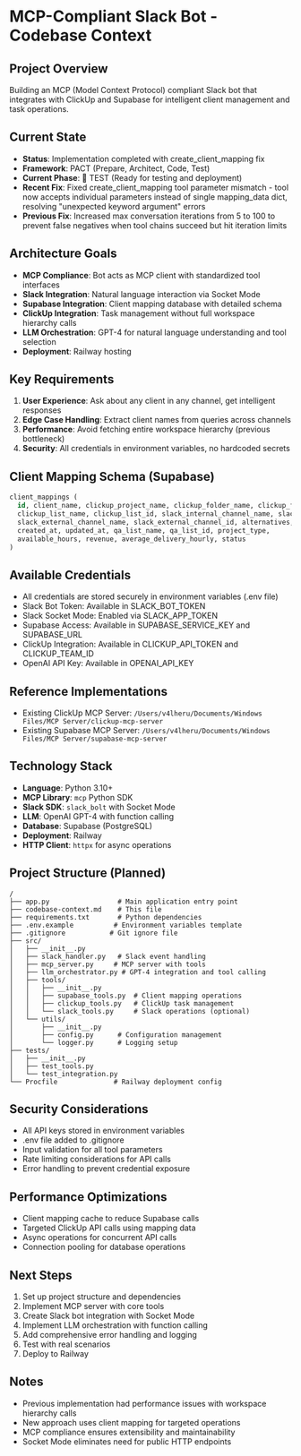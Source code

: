 # MCP-Compliant Slack Bot - Codebase Context

## Project Overview
Building an MCP (Model Context Protocol) compliant Slack bot that integrates with ClickUp and Supabase for intelligent client management and task operations.

## Current State
- **Status**: Implementation completed with create_client_mapping fix
- **Framework**: PACT (Prepare, Architect, Code, Test)
- **Current Phase**: 🧪 TEST (Ready for testing and deployment)
- **Recent Fix**: Fixed create_client_mapping tool parameter mismatch - tool now accepts individual parameters instead of single mapping_data dict, resolving "unexpected keyword argument" errors
- **Previous Fix**: Increased max conversation iterations from 5 to 100 to prevent false negatives when tool chains succeed but hit iteration limits

## Architecture Goals
- **MCP Compliance**: Bot acts as MCP client with standardized tool interfaces
- **Slack Integration**: Natural language interaction via Socket Mode
- **Supabase Integration**: Client mapping database with detailed schema
- **ClickUp Integration**: Task management without full workspace hierarchy calls
- **LLM Orchestration**: GPT-4 for natural language understanding and tool selection
- **Deployment**: Railway hosting

## Key Requirements
1. **User Experience**: Ask about any client in any channel, get intelligent responses
2. **Edge Case Handling**: Extract client names from queries across channels
3. **Performance**: Avoid fetching entire workspace hierarchy (previous bottleneck)
4. **Security**: All credentials in environment variables, no hardcoded secrets

## Client Mapping Schema (Supabase)
```sql
client_mappings (
  id, client_name, clickup_project_name, clickup_folder_name, clickup_folder_id,
  clickup_list_name, clickup_list_id, slack_internal_channel_name, slack_internal_channel_id,
  slack_external_channel_name, slack_external_channel_id, alternatives, notes,
  created_at, updated_at, qa_list_name, qa_list_id, project_type,
  available_hours, revenue, average_delivery_hourly, status
)
```

## Available Credentials
- All credentials are stored securely in environment variables (.env file)
- Slack Bot Token: Available in SLACK_BOT_TOKEN
- Slack Socket Mode: Enabled via SLACK_APP_TOKEN
- Supabase Access: Available in SUPABASE_SERVICE_KEY and SUPABASE_URL
- ClickUp Integration: Available in CLICKUP_API_TOKEN and CLICKUP_TEAM_ID
- OpenAI API Key: Available in OPENAI_API_KEY

## Reference Implementations
- Existing ClickUp MCP Server: `/Users/v4lheru/Documents/Windows Files/MCP Server/clickup-mcp-server`
- Existing Supabase MCP Server: `/Users/v4lheru/Documents/Windows Files/MCP Server/supabase-mcp-server`

## Technology Stack
- **Language**: Python 3.10+
- **MCP Library**: `mcp` Python SDK
- **Slack SDK**: `slack_bolt` with Socket Mode
- **LLM**: OpenAI GPT-4 with function calling
- **Database**: Supabase (PostgreSQL)
- **Deployment**: Railway
- **HTTP Client**: `httpx` for async operations

## Project Structure (Planned)
```
/
├── app.py                 # Main application entry point
├── codebase-context.md    # This file
├── requirements.txt       # Python dependencies
├── .env.example          # Environment variables template
├── .gitignore           # Git ignore file
├── src/
│   ├── __init__.py
│   ├── slack_handler.py   # Slack event handling
│   ├── mcp_server.py     # MCP server with tools
│   ├── llm_orchestrator.py # GPT-4 integration and tool calling
│   ├── tools/
│   │   ├── __init__.py
│   │   ├── supabase_tools.py  # Client mapping operations
│   │   ├── clickup_tools.py   # ClickUp task management
│   │   └── slack_tools.py     # Slack operations (optional)
│   └── utils/
│       ├── __init__.py
│       ├── config.py      # Configuration management
│       └── logger.py      # Logging setup
├── tests/
│   ├── __init__.py
│   ├── test_tools.py
│   └── test_integration.py
└── Procfile              # Railway deployment config
```

## Security Considerations
- All API keys stored in environment variables
- .env file added to .gitignore
- Input validation for all tool parameters
- Rate limiting considerations for API calls
- Error handling to prevent credential exposure

## Performance Optimizations
- Client mapping cache to reduce Supabase calls
- Targeted ClickUp API calls using mapping data
- Async operations for concurrent API calls
- Connection pooling for database operations

## Next Steps
1. Set up project structure and dependencies
2. Implement MCP server with core tools
3. Create Slack bot integration with Socket Mode
4. Implement LLM orchestration with function calling
5. Add comprehensive error handling and logging
6. Test with real scenarios
7. Deploy to Railway

## Notes
- Previous implementation had performance issues with workspace hierarchy calls
- New approach uses client mapping for targeted operations
- MCP compliance ensures extensibility and maintainability
- Socket Mode eliminates need for public HTTP endpoints

